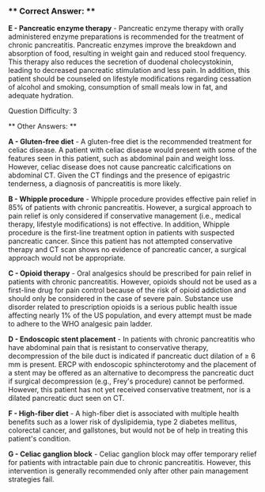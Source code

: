 ### ** Correct Answer: **

**E - Pancreatic enzyme therapy** - Pancreatic enzyme therapy with orally administered enzyme preparations is recommended for the treatment of chronic pancreatitis. Pancreatic enzymes improve the breakdown and absorption of food, resulting in weight gain and reduced stool frequency. This therapy also reduces the secretion of duodenal cholecystokinin, leading to decreased pancreatic stimulation and less pain. In addition, this patient should be counseled on lifestyle modifications regarding cessation of alcohol and smoking, consumption of small meals low in fat, and adequate hydration.

Question Difficulty: 3

** Other Answers: **

**A - Gluten-free diet** - A gluten-free diet is the recommended treatment for celiac disease. A patient with celiac disease would present with some of the features seen in this patient, such as abdominal pain and weight loss. However, celiac disease does not cause pancreatic calcifications on abdominal CT. Given the CT findings and the presence of epigastric tenderness, a diagnosis of pancreatitis is more likely.

**B - Whipple procedure** - Whipple procedure provides effective pain relief in 85% of patients with chronic pancreatitis. However, a surgical approach to pain relief is only considered if conservative management (i.e., medical therapy, lifestyle modifications) is not effective. In addition, Whipple procedure is the first-line treatment option in patients with suspected pancreatic cancer. Since this patient has not attempted conservative therapy and CT scan shows no evidence of pancreatic cancer, a surgical approach would not be appropriate.

**C - Opioid therapy** - Oral analgesics should be prescribed for pain relief in patients with chronic pancreatitis. However, opioids should not be used as a first-line drug for pain control because of the risk of opioid addiction and should only be considered in the case of severe pain. Substance use disorder related to prescription opioids is a serious public health issue affecting nearly 1% of the US population, and every attempt must be made to adhere to the WHO analgesic pain ladder.

**D - Endoscopic stent placement** - In patients with chronic pancreatitis who have abdominal pain that is resistant to conservative therapy, decompression of the bile duct is indicated if pancreatic duct dilation of ≥ 6 mm is present. ERCP with endoscopic sphincterotomy and the placement of a stent may be offered as an alternative to decompress the pancreatic duct if surgical decompression (e.g., Frey's procedure) cannot be performed. However, this patient has not yet received conservative treatment, nor is a dilated pancreatic duct seen on CT.

**F - High-fiber diet** - A high-fiber diet is associated with multiple health benefits such as a lower risk of dyslipidemia, type 2 diabetes mellitus, colorectal cancer, and gallstones, but would not be of help in treating this patient's condition.

**G - Celiac ganglion block** - Celiac ganglion block may offer temporary relief for patients with intractable pain due to chronic pancreatitis. However, this intervention is generally recommended only after other pain management strategies fail.

